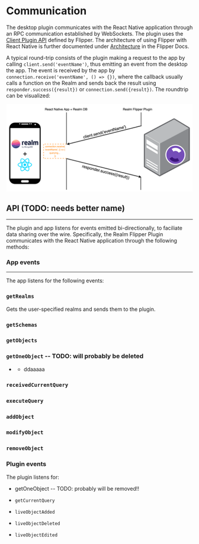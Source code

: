 # Communication
The desktop plugin communicates with the React Native application through an RPC communication established by WebSockets. The plugin uses the [Client Plugin API](https://fbflipper.com/docs/extending/create-plugin/) defined by Flipper. The architecture of using Flipper with React Native is further documented under [Architecture](https://fbflipper.com/docs/extending/arch/) in the Flipper Docs.

A typical round-trip consists of the plugin making a request to the app by calling `client.send('eventName')`, thus emitting an event from the desktop the app. The event is received by the app by `connection.receive('eventName', () => {})`, where the callback usually calls a function on the Realm and sends back the result using `responder.success({result})` or `connection.send({result})`. The roundtrip can be visualized:

![A diagram of the Realm Flipper Plugin communication archictecture](/realmFlipperPlugin/communicationDiagram.png "Realm Flipper Plugin communication archictecture")
## API (TODO: needs better name)
___
The plugin and app listens for events emitted bi-directionally, to faciliate data sharing over the wire. Specifically, the Realm Flipper Plugin communicates with the React Native application through the following methods:

### App events
___
The app listens for the following events:

### `getRealms`

Gets the user-specified realms and sends them to the plugin.

### `getSchemas`

### `getObjects`

### `getOneObject` -- TODO: will probably be deleted
* * ddaaaaa

### `receivedCurrentQuery`

### `executeQuery`

### `addObject`

### `modifyObject`

### `removeObject`

### Plugin events
The plugin listens for:

* getOneObject -- TODO: probably will be removed!!

* `getCurrentQuery`

* `liveObjectAdded`

* `liveObjectDeleted`

* `liveObjectEdited`

